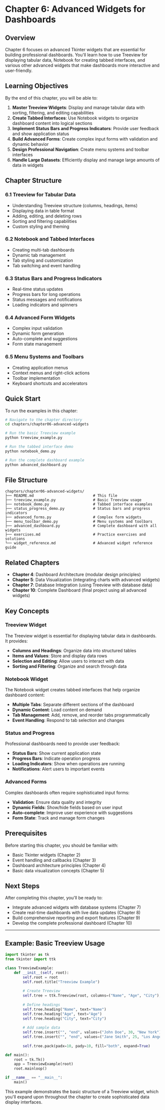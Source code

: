 # Chapter 6: Advanced Widgets for Dashboards

## Overview

Chapter 6 focuses on advanced Tkinter widgets that are essential for building professional dashboards. You'll learn how to use Treeview for displaying tabular data, Notebook for creating tabbed interfaces, and various other advanced widgets that make dashboards more interactive and user-friendly.

## Learning Objectives

By the end of this chapter, you will be able to:

1. **Master Treeview Widgets**: Display and manage tabular data with sorting, filtering, and editing capabilities
2. **Create Tabbed Interfaces**: Use Notebook widgets to organize dashboard content into logical sections
3. **Implement Status Bars and Progress Indicators**: Provide user feedback and show application status
4. **Build Advanced Forms**: Create complex input forms with validation and dynamic behavior
5. **Design Professional Navigation**: Create menu systems and toolbar interfaces
6. **Handle Large Datasets**: Efficiently display and manage large amounts of data in widgets

## Chapter Structure

### 6.1 Treeview for Tabular Data
- Understanding Treeview structure (columns, headings, items)
- Displaying data in table format
- Adding, editing, and deleting rows
- Sorting and filtering capabilities
- Custom styling and theming

### 6.2 Notebook and Tabbed Interfaces
- Creating multi-tab dashboards
- Dynamic tab management
- Tab styling and customization
- Tab switching and event handling

### 6.3 Status Bars and Progress Indicators
- Real-time status updates
- Progress bars for long operations
- Status messages and notifications
- Loading indicators and spinners

### 6.4 Advanced Form Widgets
- Complex input validation
- Dynamic form generation
- Auto-complete and suggestions
- Form state management

### 6.5 Menu Systems and Toolbars
- Creating application menus
- Context menus and right-click actions
- Toolbar implementation
- Keyboard shortcuts and accelerators

## Quick Start

To run the examples in this chapter:

```bash
# Navigate to the chapter directory
cd chapters/chapter06-advanced-widgets

# Run the basic Treeview example
python treeview_example.py

# Run the tabbed interface demo
python notebook_demo.py

# Run the complete dashboard example
python advanced_dashboard.py
```

## File Structure

```
chapters/chapter06-advanced-widgets/
├── README.md                           # This file
├── treeview_example.py                 # Basic Treeview usage
├── notebook_demo.py                    # Tabbed interface examples
├── status_progress_demo.py             # Status bars and progress indicators
├── advanced_forms.py                   # Complex form widgets
├── menu_toolbar_demo.py                # Menu systems and toolbars
├── advanced_dashboard.py               # Complete dashboard with all widgets
├── exercises.md                        # Practice exercises and solutions
└── widget_reference.md                 # Advanced widget reference guide
```

## Related Chapters

- **Chapter 4**: Dashboard Architecture (modular design principles)
- **Chapter 5**: Data Visualization (integrating charts with advanced widgets)
- **Chapter 7**: Database Integration (using Treeview with database data)
- **Chapter 10**: Complete Dashboard (final project using all advanced widgets)

## Key Concepts

### Treeview Widget
The Treeview widget is essential for displaying tabular data in dashboards. It provides:
- **Columns and Headings**: Organize data into structured tables
- **Items and Values**: Store and display data rows
- **Selection and Editing**: Allow users to interact with data
- **Sorting and Filtering**: Organize and search through data

### Notebook Widget
The Notebook widget creates tabbed interfaces that help organize dashboard content:
- **Multiple Tabs**: Separate different sections of the dashboard
- **Dynamic Content**: Load content on demand
- **Tab Management**: Add, remove, and reorder tabs programmatically
- **Event Handling**: Respond to tab selection and changes

### Status and Progress
Professional dashboards need to provide user feedback:
- **Status Bars**: Show current application state
- **Progress Bars**: Indicate operation progress
- **Loading Indicators**: Show when operations are running
- **Notifications**: Alert users to important events

### Advanced Forms
Complex dashboards often require sophisticated input forms:
- **Validation**: Ensure data quality and integrity
- **Dynamic Fields**: Show/hide fields based on user input
- **Auto-complete**: Improve user experience with suggestions
- **Form State**: Track and manage form changes

## Prerequisites

Before starting this chapter, you should be familiar with:
- Basic Tkinter widgets (Chapter 2)
- Event handling and callbacks (Chapter 3)
- Dashboard architecture principles (Chapter 4)
- Basic data visualization concepts (Chapter 5)

## Next Steps

After completing this chapter, you'll be ready to:
- Integrate advanced widgets with database systems (Chapter 7)
- Create real-time dashboards with live data updates (Chapter 8)
- Build comprehensive reporting and export features (Chapter 9)
- Develop the complete professional dashboard (Chapter 10)

---

## Example: Basic Treeview Usage

```python
import tkinter as tk
from tkinter import ttk

class TreeviewExample:
    def __init__(self, root):
        self.root = root
        self.root.title("Treeview Example")
        
        # Create Treeview
        self.tree = ttk.Treeview(root, columns=("Name", "Age", "City"), show="headings")
        
        # Define headings
        self.tree.heading("Name", text="Name")
        self.tree.heading("Age", text="Age")
        self.tree.heading("City", text="City")
        
        # Add sample data
        self.tree.insert("", "end", values=("John Doe", 30, "New York"))
        self.tree.insert("", "end", values=("Jane Smith", 25, "Los Angeles"))
        
        self.tree.pack(padx=10, pady=10, fill="both", expand=True)

def main():
    root = tk.Tk()
    app = TreeviewExample(root)
    root.mainloop()

if __name__ == "__main__":
    main()
```

This example demonstrates the basic structure of a Treeview widget, which you'll expand upon throughout the chapter to create sophisticated data display interfaces.
